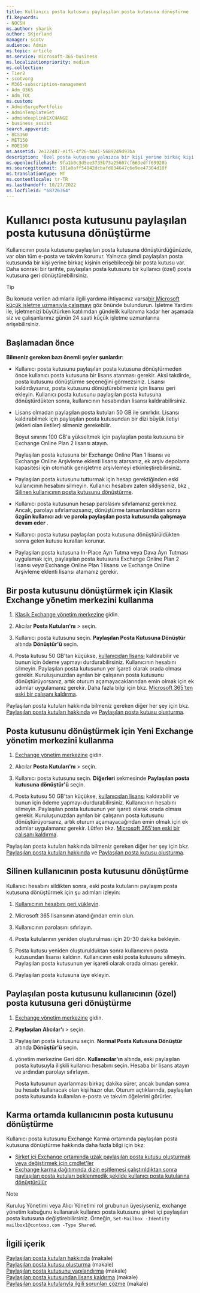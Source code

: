 ```yaml
---
title: Kullanıcı posta kutusunu paylaşılan posta kutusuna dönüştürme
f1.keywords:
- NOCSH
ms.author: sharik
author: SKjerland
manager: scotv
audience: Admin
ms.topic: article
ms.service: microsoft-365-business
ms.localizationpriority: medium
ms.collection:
- Tier2
- scotvorg
- M365-subscription-management
- Adm_O365
- Adm_TOC
ms.custom:
- AdminSurgePortfolio
- AdminTemplateSet
- admindeeplinkEXCHANGE
- business_assist
search.appverid:
- BCS160
- MET150
- MOE150
ms.assetid: 2e122487-e1f5-4f26-ba41-5689249d93ba
description: 'Özel posta kutusunu yalnızca bir kişi yerine birkaç kişi tarafından erişilebilen paylaşılan posta kutusuna dönüştürmeyi öğrenin. '
ms.openlocfilehash: 9fa1b0c3d5ee3735b73a25607cf663edff69928b
ms.sourcegitcommit: 181a0aff54842dcbafd834647c6e9ee47304d10f
ms.translationtype: MT
ms.contentlocale: tr-TR
ms.lasthandoff: 10/27/2022
ms.locfileid: "68726364"
---
```

# <a name="convert-a-user-mailbox-to-a-shared-mailbox"></a>Kullanıcı posta kutusunu paylaşılan posta kutusuna dönüştürme

Kullanıcının posta kutusunu paylaşılan posta kutusuna dönüştürdüğünüzde, var olan tüm e-posta ve takvim korunur. Yalnızca şimdi paylaşılan posta kutusunda bir kişi yerine birkaç kişinin erişebileceği bir posta kutusu var. Daha sonraki bir tarihte, paylaşılan posta kutusunu bir kullanıcı (özel) posta kutusuna geri dönüştürebilirsiniz.

> [!TIP]
> Bu konuda verilen adımlarla ilgili yardıma ihtiyacınız varsa[bir Microsoft küçük işletme uzmanıyla çalışmayı](https://go.microsoft.com/fwlink/?linkid=2186871) göz önünde bulundurun. İşletme Yardımı ile, işletmenizi büyütürken katılımdan gündelik kullanıma kadar her aşamada siz ve çalışanlarınız günün 24 saati küçük işletme uzmanlarına erişebilirsiniz.

## <a name="before-you-begin"></a>Başlamadan önce

**Bilmeniz gereken bazı önemli şeyler şunlardır**:

- Kullanıcı posta kutusunu paylaşılan posta kutusuna dönüştürmeden önce kullanıcı posta kutusuna bir lisans atanması gerekir. Aksi takdirde, posta kutusunu dönüştürme seçeneğini görmezsiniz. Lisansı kaldırdıysanız, posta kutusunu dönüştürebilmeniz için lisansı geri ekleyin. Kullanıcı posta kutusunu paylaşılan posta kutusuna dönüştürdükten sonra, kullanıcının hesabından lisansı kaldırabilirsiniz.

- Lisans olmadan paylaşılan posta kutuları 50 GB ile sınırlıdır. Lisansı kaldırabilmek için paylaşılan posta kutusundan bir dizi büyük iletiyi (ekleri olan iletiler) silmeniz gerekebilir.

  Boyut sınırını 100 GB'a yükseltmek için paylaşılan posta kutusuna bir Exchange Online Plan 2 lisansı atayın.

  Paylaşılan posta kutusuna bir Exchange Online Plan 1 lisansı ve Exchange Online Arşivleme eklenti lisansı atarsanız, ek arşiv depolama kapasitesi için otomatik genişletme arşivlemeyi etkinleştirebilirsiniz.

- Paylaşılan posta kutusunu tutturmak için hesap gerektiğinden eski kullanıcının hesabını silmeyin. Kullanıcı hesabını zaten sildiyseniz, bkz [. Silinen kullanıcının posta kutusunu dönüştürme](#convert-the-mailbox-of-a-deleted-user).

- Kullanıcı posta kutusunun hesap parolasını sıfırlamanız gerekmez. Ancak, parolayı sıfırlamazsanız, dönüştürme tamamlandıktan sonra **özgün kullanıcı adı ve parola paylaşılan posta kutusunda çalışmaya devam eder** .

- Kullanıcı posta kutusu paylaşılan posta kutusuna dönüştürüldükten sonra gelen kutusu kuralları korunur.

- Paylaşılan posta kutusuna In-Place Ayrı Tutma veya Dava Ayrı Tutması uygulamak için, paylaşılan posta kutusuna Exchange Online Plan 2 lisansı *veya* Exchange Online Plan 1 lisansı ve Exchange Online Arşivleme eklenti lisansı atamanız gerekir.

## <a name="use-the-classic-exchange-admin-center-to-convert-a-mailbox"></a>Bir posta kutusunu dönüştürmek için Klasik Exchange yönetim merkezini kullanma

1. <a href="https://go.microsoft.com/fwlink/p/?linkid=2059104" target="_blank">Klasik Exchange yönetim merkezine</a> gidin.

2. Alıcılar **Posta Kutuları'nı** \> seçin.

3. Kullanıcı posta kutusunu seçin. **Paylaşılan Posta Kutusuna Dönüştür** altında **Dönüştür'ü** seçin.

4. Posta kutusu 50 GB'tan küçükse, [kullanıcıdan lisansı](../manage/remove-licenses-from-users.md) kaldırabilir ve bunun için ödeme yapmayı durdurabilirsiniz. Kullanıcının hesabını silmeyin. Paylaşılan posta kutusunun yer işareti olarak orada olması gerekir. Kuruluşunuzdan ayrılan bir çalışanın posta kutusunu dönüştürüyorsanız, artık oturum açamayacaklarından emin olmak için ek adımlar uygulamanız gerekir. Daha fazla bilgi için bkz. [Microsoft 365'ten eski bir çalışanı kaldırma](../add-users/remove-former-employee.md).

Paylaşılan posta kutuları hakkında bilmeniz gereken diğer her şey için bkz. [Paylaşılan posta kutuları hakkında](about-shared-mailboxes.md) ve [Paylaşılan posta kutusu oluşturma](create-a-shared-mailbox.md).

## <a name="use-the-new-exchange-admin-center-to-convert-a-mailbox"></a>Posta kutusunu dönüştürmek için Yeni Exchange yönetim merkezini kullanma

1. <a href="https://admin.exchange.microsoft.com/#/homepage" target="_blank"> Exchange yönetim merkezine</a> gidin.

2. Alıcılar **Posta Kutuları'nı** \> seçin.

3. Kullanıcı posta kutusunu seçin. **Diğerleri** sekmesinde **Paylaşılan posta kutusuna dönüştür'ü** seçin.

4. Posta kutusu 50 GB'tan küçükse, [kullanıcıdan lisansı](../manage/remove-licenses-from-users.md) kaldırabilir ve bunun için ödeme yapmayı durdurabilirsiniz. Kullanıcının hesabını silmeyin. Paylaşılan posta kutusunun yer işareti olarak orada olması gerekir. Kuruluşunuzdan ayrılan bir çalışanın posta kutusunu dönüştürüyorsanız, artık oturum açamayacağından emin olmak için ek adımlar uygulamanız gerekir. Lütfen bkz. [Microsoft 365'ten eski bir çalışanı kaldırma](../add-users/remove-former-employee.md).

Paylaşılan posta kutuları hakkında bilmeniz gereken diğer her şey için bkz. [Paylaşılan posta kutuları hakkında](about-shared-mailboxes.md) ve [Paylaşılan posta kutusu oluşturma](create-a-shared-mailbox.md).

## <a name="convert-the-mailbox-of-a-deleted-user"></a>Silinen kullanıcının posta kutusunu dönüştürme

Kullanıcı hesabını sildikten sonra, eski posta kutularını paylaşım posta kutusuna dönüştürmek için şu adımları izleyin:

1. [Kullanıcının hesabını geri yükleyin](../add-users/restore-user.md).

2. Microsoft 365 lisansının atandığından emin olun.

3. Kullanıcının parolasını sıfırlayın.

4. Posta kutularının yeniden oluşturulması için 20-30 dakika bekleyin.

5. Posta kutusu yeniden oluşturulduktan sonra kullanıcının posta kutusundan lisansı kaldırın. Kullanıcının eski posta kutusunu silmeyin. Paylaşılan posta kutusunun yer işareti olarak orada olması gerekir.

6. Paylaşılan posta kutusuna üye ekleyin.

## <a name="convert-a-shared-mailbox-back-to-a-users-private-mailbox"></a>Paylaşılan posta kutusunu kullanıcının (özel) posta kutusuna geri dönüştürme

1. <a href="https://go.microsoft.com/fwlink/p/?linkid=2059104" target="_blank">Exchange yönetim merkezine</a> gidin.

2. **Paylaşılan** **Alıcılar'ı** \> seçin.

3. Paylaşılan posta kutusunu seçin. **Normal Posta Kutusuna Dönüştür** altında **Dönüştür'ü** seçin.

4. yönetim merkezine Geri dön. **Kullanıcılar'ın** altında, eski paylaşılan posta kutusuyla ilişkili kullanıcı hesabını seçin. Hesaba bir lisans atayın ve ardından parolayı sıfırlayın.

   Posta kutusunun ayarlanması birkaç dakika sürer, ancak bundan sonra bu hesabı kullanacak olan kişi hazır olur. Oturum açtıklarında, paylaşılan posta kutusunda kullanılan e-posta ve takvim öğelerini görürler.

## <a name="convert-a-users-mailbox-in-a-hybrid-environment"></a>Karma ortamda kullanıcının posta kutusunu dönüştürme

Kullanıcı posta kutusunu Exchange Karma ortamında paylaşılan posta kutusuna dönüştürme hakkında daha fazla bilgi için bkz:

- [Şirket içi Exchange ortamında uzak paylaşılan posta kutusu oluşturmak veya değiştirmek için cmdlet'ler](https://support.microsoft.com/office/cmdlets-to-create-or-modify-a-remote-shared-mailbox-in-an-on-premises-exchange-environment-9e83fb59-c001-729c-a4c0-b2964c154b49)
- [Exchange karma dağıtımında dizin eşitlemesi çalıştırıldıktan sonra paylaşılan posta kutuları beklenmedik şekilde kullanıcı posta kutularına dönüştürülür](/exchange/troubleshoot/user-and-shared-mailboxes/shared-mailboxes-unexpectedly-converted-to-user-mailboxes)

> [!NOTE]
> Kuruluş Yönetimi veya Alıcı Yönetimi rol grubunun üyesiyseniz, exchange yönetim kabuğunu kullanarak kullanıcı posta kutusunu şirket içi paylaşılan posta kutusuna değiştirebilirsiniz. Örneğin, `Set-Mailbox -Identity mailbox1@contoso.com -Type Shared`.

## <a name="related-content"></a>İlgili içerik

[Paylaşılan posta kutuları hakkında](about-shared-mailboxes.md) (makale)\
[Paylaşılan posta kutusu oluşturma](create-a-shared-mailbox.md) (makale)\
[Paylaşılan posta kutusunu yapılandırma](configure-a-shared-mailbox.md) (makale)\
[Paylaşılan posta kutusundan lisans kaldırma](remove-license-from-shared-mailbox.md) (makale)\
[Paylaşılan posta kutularıyla ilgili sorunları çözme](resolve-issues-with-shared-mailboxes.md) (makale)
